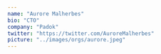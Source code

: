 ```yaml
---
name: "Aurore Malherbes"
bio: "CTO"
company: "Padok"
twitter: "https://twitter.com/AuroreMalherbes"
picture: "../images/orgs/aurore.jpeg"
---
```

